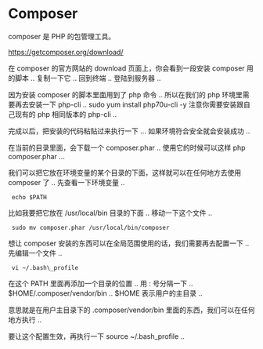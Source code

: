 # Composer

composer 是 PHP 的包管理工具。

https://getcomposer.org/download/

在 composer 的官方网站的 download 页面上，你会看到一段安装 composer 用的脚本  ..  复制一下它 .. 回到终端 .. 登陆到服务器 ..

因为安装 composer 的脚本里面用到了 php 命令 ..  所以在我们的 php 环境里需要再去安装一下 php-cli  ..  sudo yum install php70u-cli -y    注意你需要安装跟自己现有的 php 相同版本的 php-cli  ..

完成以后，把安装的代码粘贴过来执行一下 ...  如果环境符合安全就会安装成功 ..

在当前的目录里面，会下载一个 composer.phar  ..  使用它的时候可以这样 php composer.phar  ...

我们可以把它放在环境变量的某个目录的下面，这样就可以在任何地方去使用 composer 了 ..  先查看一下环境变量 ..

```
 echo $PATH 
```

比如我要把它放在 /usr/local/bin 目录的下面 ..   移动一下这个文件  ..

```
 sudo mv composer.phar /usr/local/bin/composer
```

想让 composer 安装的东西可以在全局范围使用的话，我们需要再去配置一下 .. 先编辑一个文件 ..

```
 vi ~/.bash\_profile
```

在这个 PATH 里面再添加一个目录的位置 .. 用 : 号分隔一下 .. $HOME/.composer/vendor/bin  ..  $HOME 表示用户的主目录 ..

意思就是在用户主目录下的 .composer/vendor/bin 里面的东西，我们可以在任何地方执行 ..

要让这个配置生效，再执行一下  source ~/.bash\_profile  ..

